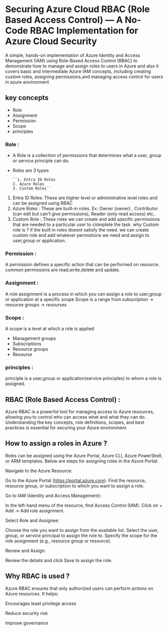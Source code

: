# Securing Azure Cloud RBAC (Role Based Access Control) — A No-Code RBAC Implementation for Azure Cloud Security
A simple, hands-on implementation of Azure Identity and Access Management (IAM) using Role-Based Access Control (RBAC) to demonstrate how to manage and assign roles to users in Azure and also it covers basic and intermediate Azure IAM concepts, including creating custom roles, assigning permissions,and managing access control for users in azure environment

## key concepts 
- Role 
- Assignment 
- Permission 
- Scope 
- principles

### Role : 
- A Role is a collection of permissions that determines what a user, group or service principle can do.
- Roles are 3 types
  
      ``1. Entra ID Roles
      2. Azure Roles
      3. Custom Roles``
     
 1. Entra ID Roles: These are higher level or administrative level roles and can be assigned using RBAC
 2. Azure Roles : These are built-in roles. Ex: Owner (owner) , Contributor (can edit but can't give permissions), Reader (only read access) etc..
 3. Custom Role : These roles we can create and add specific permissions that are needed to a particular user to ciómplete the task.
     why Custom role is ?  if the built in roles doesnt satisfy the need. we can create custom role and add whatever permistions we need and assign to user,group or application.
 
### Permission : 
A permission defines a specific action that can be performed on resource. common permissions are read,write,delete and update.

### Assignment : 
A role assignment is a process in which you can assign a role to user,group or application at a specific scope 
Scope is a range from subscription -> resourse groups -> resourses 

### Scope : 
A scope is a level at which a role is applied 
- Management groups 
- Subscriptions
- Resource groups
- Resourse

### principles : 
principle is a user,group or application(service principles) to whom a role is assigned.


## RBAC (Role Based Access Control) : 
Azure RBAC is a powerful tool for managing access to Azure resources, allowing you to control who can access what and what they can do. 
Understanding the key concepts, role definitions, scopes, and best practices is essential for securing your Azure environment

## How to assign a roles in Azure ? 
Roles can be assigned using the Azure Portal, Azure CLI, Azure PowerShell, or ARM templates. Below are steps for assigning roles in the Azure Portal:


Navigate to the Azure Resource: 

Go to the Azure Portal (https://portal.azure.com).
Find the resource, resource group, or subscription to which you want to assign a role.


Go to IAM (Identity and Access Management):

In the left-hand menu of the resource, find Access Control (IAM).
Click on + Add → Add role assignment.


Select Role and Assignee:

Choose the role you want to assign from the available list.
Select the user, group, or service principal to assign the role to.
Specify the scope for the role assignment (e.g., resource group or resource).


Review and Assign:

Review the details and click Save to assign the role.

## Why RBAC is used ?
Azure RBAC ensures that only authorized users can perform actions on Azure resources. It helps:

Encourages least privilege access

Reduce security risk

Improve governance




